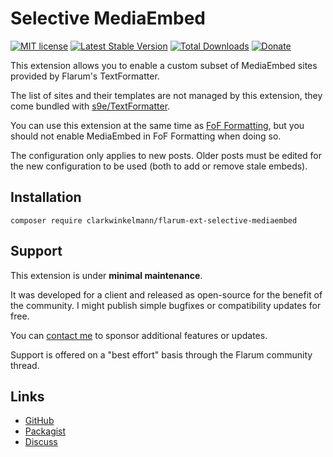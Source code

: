 # Selective MediaEmbed

[![MIT license](https://img.shields.io/badge/license-MIT-blue.svg)](https://github.com/clarkwinkelmann/flarum-ext-selective-mediaembed/blob/master/LICENSE.txt) [![Latest Stable Version](https://img.shields.io/packagist/v/clarkwinkelmann/flarum-ext-selective-mediaembed.svg)](https://packagist.org/packages/clarkwinkelmann/flarum-ext-selective-mediaembed) [![Total Downloads](https://img.shields.io/packagist/dt/clarkwinkelmann/flarum-ext-selective-mediaembed.svg)](https://packagist.org/packages/clarkwinkelmann/flarum-ext-selective-mediaembed) [![Donate](https://img.shields.io/badge/paypal-donate-yellow.svg)](https://www.paypal.me/clarkwinkelmann)

This extension allows you to enable a custom subset of MediaEmbed sites provided by Flarum's TextFormatter.

The list of sites and their templates are not managed by this extension, they come bundled with [s9e/TextFormatter](https://github.com/s9e/TextFormatter/).

You can use this extension at the same time as [FoF Formatting](https://github.com/FriendsOfFlarum/formatting), but you should not enable MediaEmbed in FoF Formatting when doing so.

The configuration only applies to new posts.
Older posts must be edited for the new configuration to be used (both to add or remove stale embeds).

## Installation

    composer require clarkwinkelmann/flarum-ext-selective-mediaembed

## Support

This extension is under **minimal maintenance**.

It was developed for a client and released as open-source for the benefit of the community.
I might publish simple bugfixes or compatibility updates for free.

You can [contact me](https://clarkwinkelmann.com/flarum) to sponsor additional features or updates.

Support is offered on a "best effort" basis through the Flarum community thread.

## Links

- [GitHub](https://github.com/clarkwinkelmann/flarum-ext-selective-mediaembed)
- [Packagist](https://packagist.org/packages/clarkwinkelmann/flarum-ext-selective-mediaembed)
- [Discuss](https://discuss.flarum.org/d/31404)
